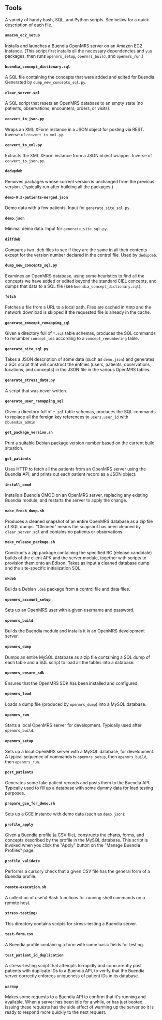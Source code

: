 ## Tools

A variety of handy bash, SQL, and Python scripts.  See below for a quick description of each file.

#### `amazon_ec2_setup`

Installs and launches a Buendia OpenMRS server on an Amazon EC2 instance.
(This script first installs all the necessary dependencies and `yum` packages,
then runs `openmrs_setup`, `openmrs_build`, and `openmrs_run`.)

#### `buendia_concept_dictionary.sql`

A SQL file containing the concepts that were added and edited for Buendia.
Generated by `dump_new_concepts_sql.py`.

#### `clear_server.sql`

A SQL script that resets an OpenMRS database to an empty state (no patients,
observations, encounters, orders, or visits).

#### `convert_to_json.py`

Wraps an XML XForm instance in a JSON object for posting via REST.
Inverse of `convert_to_xml.py`.

#### `convert_to_xml.py`

Extracts the XML XForm instance from a JSON object wrapper.
Inverse of `convert_to_json.py`.

#### `dedupdeb`

Removes packages whose current version is unchanged from the previous
version.  (Typically run after building all the packages.)

#### `demo-0.2-patients-merged.json`

Demo data with a few patients.  Input for `generate_site_sql.py`.

#### `demo.json`

Minimal demo data.  Input for `generate_site_sql.py`.

#### `diffdeb`

Compares two .deb files to see if they are the same in all their contents
except for the version number declared in the control file.  Used by `dedupdeb`.

#### `dump_new_concepts_sql.py`

Examines an OpenMRS database, using some heuristics to find all the concepts
we have added or edited beyond the standard CIEL concepts, and dumps that
data to a SQL file (see `buendia_concept_dictionary.sql`).

#### `fetch`

Fetches a file from a URL to a local path.  Files are cached in /tmp and
the network download is skipped if the requested file is already in the cache.

#### `generate_concept_remapping_sql`

Given a directory full of `*.sql` table schemas, produces the SQL commands to
renumber `concept_id`s according to a `concept_renumbering` table.

#### `generate_site_sql.py`

Takes a JSON description of some data (such as `demo.json`) and generates
a SQL script that will construct the entities (users, patients, observations,
locations, and concepts) in the JSON file in the various OpenMRS tables.

#### `generate_stress_data.py`

A script that was never written.

#### `generate_user_remapping_sql`

Given a directory full of `*.sql` table schemas, produces the SQL commands to
replace all the foreign key references to `users.user_id` with `@buendia_admin`.

#### `get_package_version.sh`

Print a suitable Debian package version number based on the current build
situation.

#### `get_patients`

Uses HTTP to fetch all the patients from an OpenMRS server using the Buendia
API, and prints out each patient record as a JSON object.

#### `install_omod`

Installs a Buendia OMOD on an OpenMRS server, replacing any existing Buendia
module, and restarts the server to apply the change.

#### `make_fresh_dump.sh`

Produces a cleaned snapshot of an entire OpenMRS database as a zip file of
SQL dumps.  "Cleaned" means the snapshot has been cleaned by `clear_server.sql`
and contains no patients or observations.

#### `make_release_package.sh`

Constructs a zip package containing the specified RC (release candidate)
builds of the client APK and the server module, together with scripts to
provision them onto an Edison.  Takes as input a cleaned database dump
and the site-specific initialization SQL.

#### `mkdeb`

Builds a Debian `.deb` package from a control file and data files.

#### `openmrs_account_setup`

Sets up an OpenMRS user with a given username and password.

#### `openmrs_build`

Builds the Buendia module and installs it in an OpenMRS development server.

#### `openmrs_dump`

Dumps an entire MySQL database as a zip file containing a SQL dump of each
table and a SQL script to load all the tables into a database.

#### `openmrs_ensure_sdk`

Ensures that the OpenMRS SDK has been installed and configured.

#### `openmrs_load`

Loads a dump file (produced by `openmrs_dump`) into a MySQL database.

#### `openmrs_run`

Starts a local OpenMRS server for development.  Typically used after
`openmrs_build`.

#### `openmrs_setup`

Sets up a local OpenMRS server with a MySQL database, for development.
A typical sequence of commands is `openmrs_setup`, then `openmrs_build`,
then `openmrs_run`.

#### `post_patients`

Generates some fake patient records and posts them to the Buendia API.
Typically used to fill up a database with some dummy data for load
testing purposes.

#### `prepare_gce_for_demo.sh`

Sets up a GCE instance with demo data (such as `demo.json`).

#### `profile_apply`

Given a Buendia profile (a CSV file), constructs the charts, forms,
and concepts described by the profile in the MySQL database.
This script is invoked when you click the "Apply" button on the
"Manage Buendia Profiles" page.

#### `profile_validate`

Performs a cursory check that a given CSV file has the general form
of a Buendia profile.

#### `remote-execution.sh`

A collection of useful Bash functions for running shell commands on
a remote host.

#### `stress-testing/`

This directory contains scripts for stress-testing a Buendia server.

#### `test-form.csv`

A Buendia profile containing a form with some basic fields for testing.

#### `test_patient_id_duplication`

A stress-testing script that attempts to rapidly and concurrently post
patients with duplicate IDs to a Buendia API, to verify that the Buendia
server correctly enforces uniqueness of patient IDs in its database.

#### `warmup`

Makes some requests to a Buendia API to confirm that it's running and
available.  When a server has been idle for a while, or has just booted,
issuing these requests has the side effect of warming up the server so
it is ready to respond more quickly to the next request.
